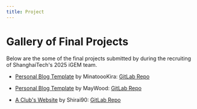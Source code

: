 ```yaml
---
title: Project
---
```


# Gallery of Final Projects

Below are the some of the final projects submitted by during the recruiting of ShanghaiTech's 2025 iGEM team.

* [Personal Blog Template](https://minatoookira-f66411.gitlab.io) by MinatoooKira: [GitLab Repo](https://gitlab.com/iweb-2025/MinatoooKira)

* [Personal Blog Template](https://may-wood-e567fb.gitlab.io/) by MayWood: [GitLab Repo](https://gitlab.com/iweb-2025/may-wood)

* [A Club's Website](https://shirai90-d90351.gitlab.io/) by Shirai90: [GitLab Repo](https://gitlab.com/iweb-2025/shirai90)